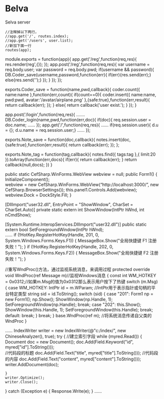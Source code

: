 Belva
=====

Selva server

	//注释掉以下两行，
	//app.get('/', routes.index);
	//app.get('/users', user.list);
	//新加下面一行
	routes(app);


module.exports = function(app){
    app.get('/reg',function(req,res){
        res.render(reg',{});
    });
    app.post('/reg',function(req,res){
        var username = req.body.user;
        var password = req.body.pwd;
        if(username && password){
            DB.Coder_save(username,password,function(err){
                if(err){res.send(err);}
                else{res.send('');}
            });
        }
    });
});



exports.Coder_save = function(name,pwd,callback){
    coder.count({
        name:name
    },function(err,count){
        if(count==0){
            coder.insert({
                name:name,
                pwd:pwd,
                avatar:'/avatar/airplane.png'
            },{safe:true},function(err,result){
                return callback(err);
            });
        }
        else{
            return callback('user exist.');
        }
    });
}



app.post('/login',function(req,res){
    …….
    DB.Coder_login(name,pwd,function(err,doc){
        if(doc){
req.session.user = doc.name;
……
});
app.get('/',function(req,res){
    ……
if(req.session.user){
d.u = {};
d.u.name = req.session.user;}
……
});



exports.Note_save = function(doc,callback){
    notes.insert(doc,{safe:true},function(err,result){
        return callback(err);
    });
};

exports.Note_tag = function(tag,callback){
    notes.find({
        tags:tag
    },{
        limit:20
    }).toArray(function(err,docs){
        if(err){
            return callback(err);
        }
        return callback(null,docs);
    })
}



public static CefSharp.WinForms.WebView webview = null;
		public Form1()
		{
			InitializeComponent();	
			webview = new CefSharp.WinForms.WebView(“http://localhost:3000/”, new CefSharp.BrowserSettings());
			this.panel1.Controls.Add(webview);
			webview.Dock = DockStyle.Fill;
		}




[DllImport("user32.dll", EntryPoint = "ShowWindow", CharSet = CharSet.Auto)]
private static extern int ShowWindow(IntPtr hWnd, int nCmdShow);

[System.Runtime.InteropServices.DllImport("user32.dll")]
public static extern bool SetForegroundWindow(IntPtr hWnd);  
……
if (!HotKey.RegisterHotKey(Handle, 201, 0, System.Windows.Forms.Keys.F1))
{
  MessageBox.Show("全局快捷键 F1 注册失败！");
}
if (!HotKey.RegisterHotKey(Handle, 202, 0, System.Windows.Forms.Keys.F2))
{
  MessageBox.Show("全局快捷键 F2 注册失败！");
}

//重写WndProc()方法，通过监视系统消息，来调用过程
protected override void WndProc(ref Message m)//监视Windows消息
{
  const int WM_HOTKEY = 0x0312;//如果m.Msg的值为0x0312那么表示用户按下了热键
  switch (m.Msg)
  {
    case WM_HOTKEY:
      IntPtr id = m.WParam; //IntPtr用于表示指针或句柄的平台特定类型
      string sid = id.ToString();
      switch (sid)
      {
        case "201":
          Form1 np = new Form1();
          np.Show();
          ShowWindow(np.Handle, 1);
          SetForegroundWindow(np.Handle);
          break;
        case "202":
          this.Show();
          ShowWindow(this.Handle, 1);
          SetForegroundWindow(this.Handle);
          break;
        default:
          break;
      }
      break;
  }
  base.WndProc(ref m); //将系统消息传递自父类的WndProc
}



……
IndexWriter writer = new IndexWriter(@"c:/index/", new ChineseAnalyzer(), true);
try
{
	//建立索引字段
	while (myred.Read())
	{
		Document doc = new Document();
		doc.Add(Field.Keyword("id", myred["id"].ToString()));  
		//代码段的标题
doc.Add(Field.Text("title", myred["title"].ToString()));
//代码段的内容
		doc.Add(Field.Text("content", myred["content"].ToString()));
		writer.AddDocument(doc);

	}
	writer.Optimize();
	writer.Close();
}
catch (Exception e)
{
	Response.Write(e);
}
……

